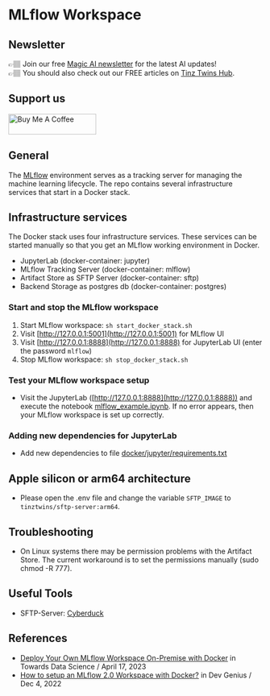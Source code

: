 # MLflow Workspace

## Newsletter
👉🏽 Join our free [Magic AI newsletter](https://magicai.tinztwins.de) for the latest AI updates!          
👉🏽 You should also check out our FREE articles on [Tinz Twins Hub](https://hub.tinztwins.de).

## Support us
<a href="https://www.buymeacoffee.com/tinztwins" target="_blank"><img src="https://bitbucket.org/tinztwins/materials/raw/9c7e16f90082b88ed52164fab06f0dbed18c8c86/yellow_bmc.png" alt="Buy Me A Coffee" style="height: 41px !important; width: 174px !important;" ></a>

## General
The [MLflow](https://mlflow.org/docs/latest/index.html) environment serves as a tracking server for managing the machine learning lifecycle. The repo contains several infrastructure services that start in a Docker stack. 

## Infrastructure services
The Docker stack uses four infrastructure services. These services can be started manually so that you get an MLflow working environment in Docker.
* JupyterLab (docker-container: jupyter)
* MLflow Tracking Server (docker-container: mlflow)
* Artifact Store as SFTP Server (docker-container: sftp)
* Backend Storage as postgres db (docker-container: postgres)

### Start and stop the MLflow workspace
1. Start MLflow workspace: `sh start_docker_stack.sh`
2. Visit [http://127.0.0.1:5001](http://127.0.0.1:5001) for MLflow UI
3. Visit [http://127.0.0.1:8888](http://127.0.0.1:8888) for JupyterLab UI (enter the password `mlflow`)
4. Stop MLflow workspace: `sh stop_docker_stack.sh`

### Test your MLflow workspace setup
* Visit the JupyterLab ([http://127.0.0.1:8888](http://127.0.0.1:8888)) and execute the notebook [mlflow_example.ipynb](notebooks/mlflow_example.ipynb). If no error appears, then your MLflow workspace is set up correctly.

### Adding new dependencies for JupyterLab
* Add new dependencies to file [docker/jupyter/requirements.txt](docker/jupyter/requirements.txt)

## Apple silicon or arm64 architecture
* Please open the .env file and change the variable `SFTP_IMAGE` to `tinztwins/sftp-server:arm64`.

## Troubleshooting
* On Linux systems there may be permission problems with the Artifact Store. The current workaround is to set the permissions manually (sudo chmod -R 777). 

## Useful Tools
* SFTP-Server: [Cyberduck](https://cyberduck.io)

## References
* [Deploy Your Own MLflow Workspace On-Premise with Docker](https://medium.com/towards-data-science/deploy-your-own-mlflow-workspace-on-premise-with-docker-b54294676f0b) in Towards Data Science / April 17, 2023
* [How to setup an MLflow 2.0 Workspace with Docker?](https://medium.com/dev-genius/how-to-setup-an-mlflow-2-0-workspace-with-docker-7e4938b695e5) in Dev Genius / Dec 4, 2022
